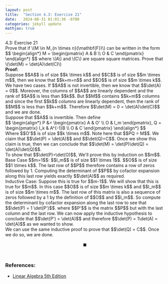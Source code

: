 ```yaml
---
layout: post
title:  "Section 4.3: Exercise 21"
date:   2024-08-31 01:01:36 -0700
categories: jekyll update
mathjax: true
---
```

<div class="ydiv">
4.3: Exercise 21
</div>
<div class="ybdiv">
Prove that if \(M \in M_{n \times n}(\mathbf{F})\) can be written in the form
	$$
	\begin{align*}
	M = \begin{pmatrix}
	A & B \\
	O & C
	\end{pmatrix}
	\end{align*}
	$$
where \(A\) and \(C\) are square square matrices. Prove that \(\det(M) = \det(A)\det(C)\)
</div>
<b>Proof:</b>
<br>
Suppose $$A$$ is of size $$k \times k$$ and $$C$$ is of size $$m \times m$$, then we know that $$k+m=n$$ and $$O$$ is of size $$m \times k$$. We have two cases. If $$A$$ is not invertible, then we know that $$\det(A) = 0$$. Moreover, the columns of $$A$$ are linearly dependent and the rank of $$A$$ is less than $$k$$. But $$M$$ contains $$k+m$$ columns and since the first $$k$$ columns are linearly dependent, then the rank of $$M$$ is less than $$k+m$$. Therefore $$\det(M) = 0 = \det(A)\det(C)$$ and we are done.
<br>
Suppose that $$A$$ is invertible. Then define
<div>
	$$
	\begin{align*}
     P &= 
 	 \begin{pmatrix}
 	A & O' \\
 	O & I_m
 	\end{pmatrix},
	Q = 
	\begin{pmatrix}
	I_k & A^{-1}B \\
	O & C
	\end{pmatrix}
	\end{align*}
	$$
</div>
Where $$O'$$ is of size $$k \times m$$. Note here that $$PQ = M$$. We claim that $$\det(P) = \det(A)$$ and $$\det(Q)=C$$. Once we show this claim is true, then we can conclude that $$\det(M) = \det(P)\det(Q) = \det(A)\det(Q)$$.
<br>
To show that $$\det(P)=\det(O)$$, We'll prove this by induction on $$m$$.<br>
Base Case $$m=1$$: $$I_m$$ is of size $$1 \times 1$$. $$O$$ is of size $$1 \times k$$. The last row of $$P$$ therefore contains a row of zeros followed by 1. Computing the determinant of $$P$$ by cofactor expansion along this last row yields exactly $$\det(A)$$ as required.
<br>
Inductive Case: Suppose this is true for $$m-1$$. We will show that this is true for $$m$$. In this case $$O$$ is of size $$m \times k$$ and $$I_m$$ is of size $$m \times m$$. The last row of this matrix is also a sequence of zeros followed by a 1 by the definition of $$O$$ and $$I_m$$. So compute the determinant by cofactor expansion along the last row to see that $$\det(P) = 1 \det(P')$$. where $$P'$$ is the matrix $$P$$ but with the last column and the last row. We can now apply the inductive hypothesis to conclude that $$\det(P') = \det(A)$$ and therefore $$\det(P) = 1\det(A) = \det(A)$$ as we wanted to show.
<br>
We can use the same inductive proof to prove that $$\det(Q) = C$$. Once we do so, we are done. 

 $$\ \blacksquare$$
<br>
<!------------------------------------------------------------------------------------>
<h3>References:</h3>
<ul>
<li><a href="https://www.amazon.com/Linear-Algebra-5th-Stephen-Friedberg/dp/0134860241/ref=tmm_hrd_swatch_0?_encoding=UTF8&qid=&sr=">Linear Algebra 5th Edition</a></li>
</ul>






















